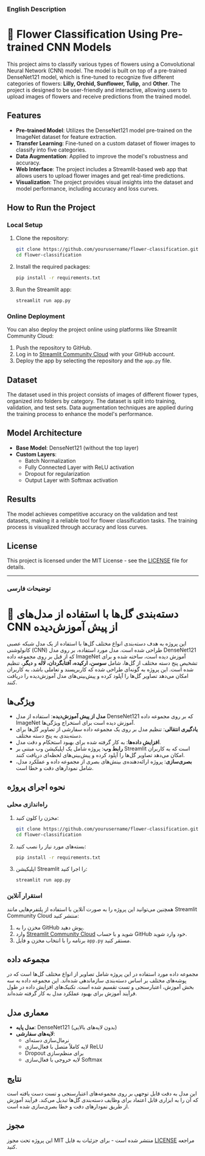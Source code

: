 ### English Description

# 🌸 Flower Classification Using Pre-trained CNN Models

This project aims to classify various types of flowers using a Convolutional Neural Network (CNN) model. The model is built on top of a pre-trained DenseNet121 model, which is fine-tuned to recognize five different categories of flowers: **Lilly, Orchid, Sunflower, Tulip,** and **Other**. The project is designed to be user-friendly and interactive, allowing users to upload images of flowers and receive predictions from the trained model.

## Features
- **Pre-trained Model**: Utilizes the DenseNet121 model pre-trained on the ImageNet dataset for feature extraction.
- **Transfer Learning**: Fine-tuned on a custom dataset of flower images to classify into five categories.
- **Data Augmentation**: Applied to improve the model's robustness and accuracy.
- **Web Interface**: The project includes a Streamlit-based web app that allows users to upload flower images and get real-time predictions.
- **Visualization**: The project provides visual insights into the dataset and model performance, including accuracy and loss curves.

## How to Run the Project
### Local Setup
1. Clone the repository:
   ```bash
   git clone https://github.com/yourusername/flower-classification.git
   cd flower-classification
   ```
2. Install the required packages:
   ```bash
   pip install -r requirements.txt
   ```
3. Run the Streamlit app:
   ```bash
   streamlit run app.py
   ```

### Online Deployment
You can also deploy the project online using platforms like Streamlit Community Cloud:
1. Push the repository to GitHub.
2. Log in to [Streamlit Community Cloud](https://streamlit.io/cloud) with your GitHub account.
3. Deploy the app by selecting the repository and the `app.py` file.

## Dataset
The dataset used in this project consists of images of different flower types, organized into folders by category. The dataset is split into training, validation, and test sets. Data augmentation techniques are applied during the training process to enhance the model's performance.

## Model Architecture
- **Base Model**: DenseNet121 (without the top layer)
- **Custom Layers**:
  - Batch Normalization
  - Fully Connected Layer with ReLU activation
  - Dropout for regularization
  - Output Layer with Softmax activation

## Results
The model achieves competitive accuracy on the validation and test datasets, making it a reliable tool for flower classification tasks. The training process is visualized through accuracy and loss curves.

## License
This project is licensed under the MIT License - see the [LICENSE](LICENSE) file for details.

---

### توضیحات فارسی

# 🌸 دسته‌بندی گل‌ها با استفاده از مدل‌های CNN از پیش آموزش‌دیده

این پروژه به هدف دسته‌بندی انواع مختلف گل‌ها با استفاده از یک مدل شبکه عصبی کانولوشنی (CNN) طراحی شده است. مدل مورد استفاده، بر روی مدل DenseNet121 که از قبل بر روی مجموعه داده ImageNet آموزش دیده است، ساخته شده و برای تشخیص پنج دسته مختلف از گل‌ها، شامل **سوسن، ارکیده، آفتابگردان، لاله** و **دیگر**، تنظیم شده است. این پروژه به گونه‌ای طراحی شده که کاربرپسند و تعاملی باشد، به کاربران امکان می‌دهد تصاویر گل‌ها را آپلود کرده و پیش‌بینی‌های مدل آموزش‌دیده را دریافت کنند.

## ویژگی‌ها
- **مدل از پیش آموزش‌دیده**: استفاده از مدل DenseNet121 که بر روی مجموعه داده ImageNet آموزش دیده است برای استخراج ویژگی‌ها.
- **یادگیری انتقالی**: تنظیم مدل بر روی یک مجموعه داده سفارشی از تصاویر گل‌ها برای دسته‌بندی به پنج دسته مختلف.
- **افزایش داده‌ها**: به کار گرفته شده برای بهبود استحکام و دقت مدل.
- **رابط وب**: پروژه شامل یک اپلیکیشن وب مبتنی بر Streamlit است که به کاربران امکان می‌دهد تصاویر گل‌ها را آپلود کرده و پیش‌بینی‌های لحظه‌ای دریافت کنند.
- **بصری‌سازی**: پروژه ارائه‌دهنده‌ی بینش‌های بصری از مجموعه داده و عملکرد مدل، شامل نمودارهای دقت و خطا است.

## نحوه اجرای پروژه
### راه‌اندازی محلی
1. مخزن را کلون کنید:
   ```bash
   git clone https://github.com/yourusername/flower-classification.git
   cd flower-classification
   ```
2. بسته‌های مورد نیاز را نصب کنید:
   ```bash
   pip install -r requirements.txt
   ```
3. اپلیکیشن Streamlit را اجرا کنید:
   ```bash
   streamlit run app.py
   ```

### استقرار آنلاین
همچنین می‌توانید این پروژه را به صورت آنلاین با استفاده از پلتفرم‌هایی مانند Streamlit Community Cloud منتشر کنید:
1. مخزن را به GitHub پوش دهید.
2. وارد [Streamlit Community Cloud](https://streamlit.io/cloud) شوید و با حساب GitHub خود وارد شوید.
3. برنامه را با انتخاب مخزن و فایل `app.py` مستقر کنید.

## مجموعه داده
مجموعه داده مورد استفاده در این پروژه شامل تصاویر از انواع مختلف گل‌ها است که در پوشه‌های مختلف بر اساس دسته‌بندی سازماندهی شده‌اند. این مجموعه داده به سه بخش آموزش، اعتبارسنجی و تست تقسیم شده است. تکنیک‌های افزایش داده در طول فرآیند آموزش برای بهبود عملکرد مدل به کار گرفته شده‌اند.

## معماری مدل
- **مدل پایه**: DenseNet121 (بدون لایه‌های بالایی)
- **لایه‌های سفارشی**:
  - نرمال‌سازی دسته‌ای
  - لایه کاملاً متصل با فعال‌سازی ReLU
  - Dropout برای منظم‌سازی
  - لایه خروجی با فعال‌سازی Softmax

## نتایج
این مدل به دقت قابل توجهی بر روی مجموعه‌های اعتبارسنجی و تست دست یافته است که آن را به ابزاری قابل اعتماد برای وظایف دسته‌بندی گل‌ها تبدیل می‌کند. فرآیند آموزش از طریق نمودارهای دقت و خطا بصری‌سازی شده است.

## مجوز
این پروژه تحت مجوز MIT منتشر شده است - برای جزئیات به فایل [LICENSE](LICENSE) مراجعه کنید.
